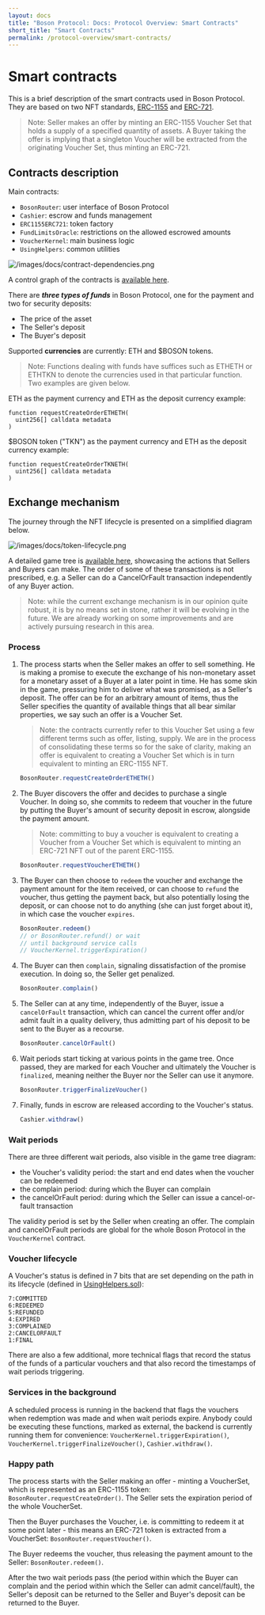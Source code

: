```yaml
---
layout: docs
title: "Boson Protocol: Docs: Protocol Overview: Smart Contracts"
short_title: "Smart Contracts"
permalink: /protocol-overview/smart-contracts/
---
```

# Smart contracts

This is a brief description of the smart contracts used in Boson Protocol. They
are based on two NFT standards,
[ERC-1155](https://eips.ethereum.org/EIPS/eip-1155) and
[ERC-721](https://eips.ethereum.org/EIPS/eip-721).

> Note: Seller makes an offer by minting an ERC-1155 Voucher Set that holds a
supply of a specified quantity of assets. A Buyer taking the offer is implying
that a singleton Voucher will be extracted from the originating Voucher Set,
thus minting an ERC-721.

## Contracts description

Main contracts:

- `BosonRouter`: user interface of Boson Protocol
- `Cashier`: escrow and funds management
- `ERC1155ERC721`: token factory
- `FundLimitsOracle`: restrictions on the allowed escrowed amounts
- `VoucherKernel`: main business logic
- `UsingHelpers`: common utilities

![/images/docs/contract-dependencies.png](/images/docs/contract-dependencies.png)

A control graph of the contracts is 
[available here](https://www.notion.so/assets/bosonprotocol-graph.png).

There are ***three types of funds*** in Boson Protocol, one for the payment and
two for security deposits:

- The price of the asset
- The Seller's deposit
- The Buyer's deposit

Supported **currencies** are currently: ETH and $BOSON tokens.

> Note: Functions dealing with funds have suffices such as ETHETH or ETHTKN to
denote the currencies used in that particular function. Two examples are given
below.

ETH as the payment currency and ETH as the deposit currency example:

```solidity
function requestCreateOrderETHETH(
  uint256[] calldata metadata
)
```

$BOSON token ("TKN") as the payment currency and ETH as the deposit currency
example:

```solidity
function requestCreateOrderTKNETH(
  uint256[] calldata metadata
)
```

## Exchange mechanism

The journey through the NFT lifecycle is presented on a simplified diagram below.

![/images/docs/token-lifecycle.png](/images/docs/token-lifecycle.png)

A detailed game tree is [available here](https://www.notion.so/assets/exchange-diagram.png),
showcasing the actions that Sellers and Buyers can make. The order of some of
these transactions is not prescribed, e.g. a Seller can do a CancelOrFault
transaction independently of any Buyer action.

> Note: while the current exchange mechanism is in our opinion quite robust, it
is by no means set in stone, rather it will be evolving in the future. We are
already working on some improvements and are actively pursuing research in
this area.

### Process

1. The process starts when the Seller makes an offer to sell something. He is
making a promise to execute the exchange of his non-monetary asset for a
monetary asset of a Buyer at a later point in time. He has some skin in the
game, pressuring him to deliver what was promised, as a Seller's deposit.
The offer can be for an arbitrary amount of items, thus the Seller specifies
the quantity of available things that all bear similar properties, we say
such an offer is a Voucher Set.

    > Note: the contracts currently refer to this Voucher Set using a few different
    terms such as offer, listing, supply. We are in the process of consolidating
    these terms so for the sake of clarity, making an offer is equivalent to
    creating a Voucher Set which is in turn equivalent to minting an ERC-1155 NFT.

    ```javascript
    BosonRouter.requestCreateOrderETHETH()
    ```

1. The Buyer discovers the offer and decides to purchase a single Voucher.
In doing so, she commits to redeem that voucher in the future by putting the
Buyer's amount of security deposit in escrow, alongside the payment amount.

    > Note: committing to buy a voucher is equivalent to creating a Voucher from a
    Voucher Set which is equivalent to minting an ERC-721 NFT out of the parent
    ERC-1155.
    
    ```javascript
    BosonRouter.requestVoucherETHETH()
    ```

1. The Buyer can then choose to `redeem` the voucher and exchange the payment
amount for the item received, or can choose to `refund` the voucher, thus
getting the payment back, but also potentially losing the deposit, or can
choose not to do anything (she can just forget about it), in which case the
voucher `expires`.

    ```javascript
    BosonRouter.redeem()
    // or BosonRouter.refund() or wait 
    // until background service calls 
    // VoucherKernel.triggerExpiration()
    ```

1. The Buyer can then `complain`, signaling dissatisfaction of the promise
execution. In doing so, the Seller get penalized.

    ```javascript
    BosonRouter.complain()
    ```

1. The Seller can at any time, independently of the Buyer, issue a
`cancelOrFault` transaction, which can cancel the current offer and/or admit
fault in a quality delivery, thus admitting part of his deposit to be sent to
the Buyer as a recourse.

    ```javascript
    BosonRouter.cancelOrFault()
    ```

1. Wait periods start ticking at various points in the game tree. Once passed,
they are marked for each Voucher and ultimately the Voucher is `finalized`,
meaning neither the Buyer nor the Seller can use it anymore.

    ```javascript
    BosonRouter.triggerFinalizeVoucher()
    ```

1. Finally, funds in escrow are released according to the Voucher's status.

    ```javascript
    Cashier.withdraw()
    ```

### Wait periods

There are three different wait periods, also visible in the game tree diagram:

- the Voucher's validity period: the start and end dates when the voucher can be
redeemed
- the complain period: during which the Buyer can complain
- the cancelOrFault period: during which the Seller can issue a cancel-or-fault
transaction

The validity period is set by the Seller when creating an offer. The complain
and cancelOrFault periods are global for the whole Boson Protocol in
the `VoucherKernel` contract.

### Voucher lifecycle

A Voucher's status is defined in 7 bits that are set depending on the path in
its lifecycle (defined in
[UsingHelpers.sol](https://github.com/bosonprotocol/contracts/blob/master/contracts/UsingHelpers.sol#L47)):

```
7:COMMITTED
6:REDEEMED
5:REFUNDED
4:EXPIRED
3:COMPLAINED
2:CANCELORFAULT
1:FINAL
```

There are also a few additional, more technical flags that record the status of
the funds of a particular vouchers and that also record the timestamps of wait
periods triggering.

### Services in the background

A scheduled process is running in the backend that flags the vouchers when
redemption was made and when wait periods expire. Anybody could be executing
these functions, marked as external, the backend is currently running them for
convenience: `VoucherKernel.triggerExpiration()`,
`VoucherKernel.triggerFinalizeVoucher()`, `Cashier.withdraw()`.

### Happy path

The process starts with the Seller making an offer - minting a VoucherSet, which
is represented as an ERC-1155 token: `BosonRouter.requestCreateOrder()`. The
Seller sets the expiration period of the whole VoucherSet.

Then the Buyer purchases the Voucher, i.e. is committing to redeem it at some
point later - this means an ERC-721 token is extracted from a VoucherSet:
`BosonRouter.requestVoucher()`.

The Buyer redeems the voucher, thus releasing the payment amount to the Seller:
`BosonRouter.redeem()`.

After the two wait periods pass (the period within which the Buyer can complain
and the period within which the Seller can admit cancel/fault), the Seller's
deposit can be returned to the Seller and Buyer's deposit can be returned to the
Buyer.
